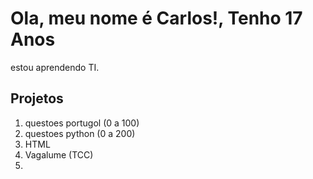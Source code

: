 # Ola, meu nome é Carlos!, Tenho 17 Anos
estou aprendendo TI.
## Projetos
1. questoes portugol (0 a 100)
2. questoes python (0 a 200)
3. HTML
4. Vagalume (TCC)
5. 

<!--
**dudumilan/dudumilan** is a ✨ _special_ ✨ repository because its `README.md` (this file) appears on your GitHub profile.

Here are some ideas to get you started:

- 🔭 I’m currently working on ...
- 🌱 I’m currently learning ...
- 👯 I’m looking to collaborate on ...
- 🤔 I’m looking for help with ...
- 💬 Ask me about ...
- 📫 How to reach me: ...
- 😄 Pronouns: ...
- ⚡ Fun fact: ...
-->
